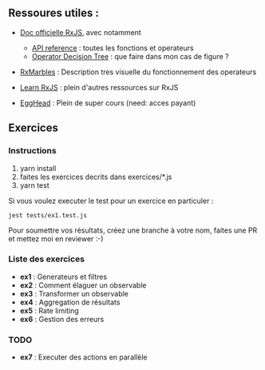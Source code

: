 
## Ressoures utiles :


- [Doc officielle RxJS](https://rxjs-dev.firebaseapp.com), avec notamment
    - [API reference](https://rxjs-dev.firebaseapp.com/api) : toutes les fonctions et operateurs
    - [Operator Decision Tree](https://rxjs-dev.firebaseapp.com/operator-decision-tree) : que faire dans mon cas de figure ?
    

- [RxMarbles](https://rxmarbles.com) : Description tres visuelle du fonctionnement des operateurs

- [Learn RxJS](https://www.learnrxjs.io) : plein d'autres ressources sur RxJS

- [EggHead](https://egghead.io/browse/libraries/rxjs) : Plein de super cours (need: acces payant)


## Exercices

### Instructions

1) yarn install
2) faites les exercices decrits dans exercices/*.js
3) yarn test

Si vous voulez executer le test pour un exercice en particuler :

`jest tests/ex1.test.js`


Pour soumettre vos résultats, créez une branche à votre nom, faites une PR et mettez moi en reviewer :-)


### Liste des exercices

- **ex1** : Generateurs et filtres
- **ex2** : Comment élaguer un observable
- **ex3** : Transformer un observable
- **ex4** : Aggregation de résultats
- **ex5** : Rate limiting
- **ex6** : Gestion des erreurs

### TODO

- **ex7** : Executer des actions en parallèle




